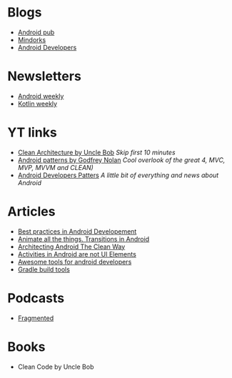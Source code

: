 # Blogs
* [Android pub](https://android.jlelse.eu/)
* [Mindorks](https://mindorks.com/)
* [Android Developers](https://android-developers.googleblog.com/)

# Newsletters
* [Android weekly](https://androidweekly.net/) 
* [Kotlin weekly](http://www.kotlinweekly.net/)

# YT links
* [Clean Architecture by Uncle Bob](https://www.youtube.com/watch?v=o_TH-Y78tt4) *Skip first 10 minutes*
* [Android patterns by Godfrey Nolan](https://www.youtube.com/watch?v=JV63czrUpbI&t=1440s) *Cool overlook of the great 4, MVC, MVP, MVVM and CLEAN)*
* [Android Developers Patters](https://www.youtube.com/watch?v=hi5R0gq9tdA&list=PLWz5rJ2EKKc-lJo_RGGXL2Psr8vVCTWjM) *A little bit of everything and news about Android*

# Articles
* [Best practices in Android Developement](https://blog.mindorks.com/android-development-best-practices-83c94b027fd3) 
* [Animate all the things. Transitions in Android](https://medium.com/@andkulikov/animate-all-the-things-transitions-in-android-914af5477d50)
* [Architecting Android The Clean Way](https://fernandocejas.com/2014/09/03/architecting-android-the-clean-way/)
* [Activities in Android are not UI Elements](https://www.techyourchance.com/activities-android/)
* [Awesome tools for android developers](https://medium.com/@naveentp/awesome-list-of-online-tools-for-android-developers-f40af8f46299)
* [Gradle build tools](https://medium.com/mindorks/introduction-to-android-build-system-for-beginners-cfafa1ab4104)

# Podcasts
* [Fragmented](http://fragmentedpodcast.com/) 

# Books
* Clean Code by Uncle Bob

